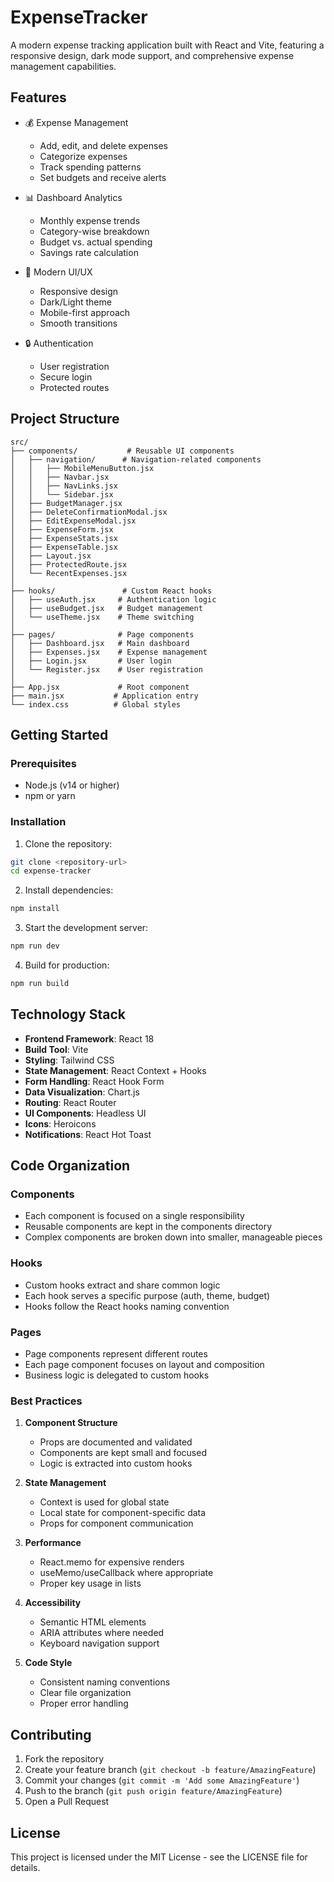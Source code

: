 # ExpenseTracker

A modern expense tracking application built with React and Vite, featuring a responsive design, dark mode support, and comprehensive expense management capabilities.

## Features

- 💰 Expense Management
  - Add, edit, and delete expenses
  - Categorize expenses
  - Track spending patterns
  - Set budgets and receive alerts

- 📊 Dashboard Analytics
  - Monthly expense trends
  - Category-wise breakdown
  - Budget vs. actual spending
  - Savings rate calculation

- 🎨 Modern UI/UX
  - Responsive design
  - Dark/Light theme
  - Mobile-first approach
  - Smooth transitions

- 🔒 Authentication
  - User registration
  - Secure login
  - Protected routes

## Project Structure

```
src/
├── components/           # Reusable UI components
│   ├── navigation/      # Navigation-related components
│   │   ├── MobileMenuButton.jsx
│   │   ├── Navbar.jsx
│   │   ├── NavLinks.jsx
│   │   └── Sidebar.jsx
│   ├── BudgetManager.jsx
│   ├── DeleteConfirmationModal.jsx
│   ├── EditExpenseModal.jsx
│   ├── ExpenseForm.jsx
│   ├── ExpenseStats.jsx
│   ├── ExpenseTable.jsx
│   ├── Layout.jsx
│   ├── ProtectedRoute.jsx
│   └── RecentExpenses.jsx
│
├── hooks/               # Custom React hooks
│   ├── useAuth.jsx     # Authentication logic
│   ├── useBudget.jsx   # Budget management
│   └── useTheme.jsx    # Theme switching
│
├── pages/              # Page components
│   ├── Dashboard.jsx   # Main dashboard
│   ├── Expenses.jsx    # Expense management
│   ├── Login.jsx       # User login
│   └── Register.jsx    # User registration
│
├── App.jsx             # Root component
├── main.jsx           # Application entry
└── index.css          # Global styles
```

## Getting Started

### Prerequisites

- Node.js (v14 or higher)
- npm or yarn

### Installation

1. Clone the repository:
```bash
git clone <repository-url>
cd expense-tracker
```

2. Install dependencies:
```bash
npm install
```

3. Start the development server:
```bash
npm run dev
```

4. Build for production:
```bash
npm run build
```

## Technology Stack

- **Frontend Framework**: React 18
- **Build Tool**: Vite
- **Styling**: Tailwind CSS
- **State Management**: React Context + Hooks
- **Form Handling**: React Hook Form
- **Data Visualization**: Chart.js
- **Routing**: React Router
- **UI Components**: Headless UI
- **Icons**: Heroicons
- **Notifications**: React Hot Toast

## Code Organization

### Components
- Each component is focused on a single responsibility
- Reusable components are kept in the components directory
- Complex components are broken down into smaller, manageable pieces

### Hooks
- Custom hooks extract and share common logic
- Each hook serves a specific purpose (auth, theme, budget)
- Hooks follow the React hooks naming convention

### Pages
- Page components represent different routes
- Each page component focuses on layout and composition
- Business logic is delegated to custom hooks

### Best Practices

1. **Component Structure**
   - Props are documented and validated
   - Components are kept small and focused
   - Logic is extracted into custom hooks

2. **State Management**
   - Context is used for global state
   - Local state for component-specific data
   - Props for component communication

3. **Performance**
   - React.memo for expensive renders
   - useMemo/useCallback where appropriate
   - Proper key usage in lists

4. **Accessibility**
   - Semantic HTML elements
   - ARIA attributes where needed
   - Keyboard navigation support

5. **Code Style**
   - Consistent naming conventions
   - Clear file organization
   - Proper error handling

## Contributing

1. Fork the repository
2. Create your feature branch (`git checkout -b feature/AmazingFeature`)
3. Commit your changes (`git commit -m 'Add some AmazingFeature'`)
4. Push to the branch (`git push origin feature/AmazingFeature`)
5. Open a Pull Request

## License

This project is licensed under the MIT License - see the LICENSE file for details.